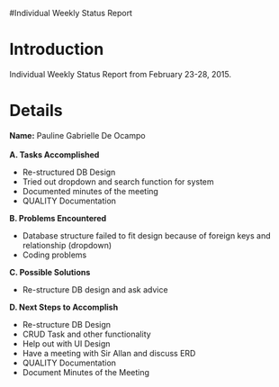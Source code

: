 #Individual Weekly Status Report

# Introduction #

Individual Weekly Status Report from February 23-28, 2015.


# Details #
**Name:** Pauline Gabrielle De Ocampo<br><br>
<b>A. Tasks Accomplished</b><br>
- Re-structured DB Design<br>
- Tried out dropdown and search function for system<br>
- Documented minutes of the meeting<br>
- QUALITY Documentation<br>

<b>B. Problems Encountered</b><br>
- Database structure failed to fit design because of foreign keys and relationship (dropdown)<br>
- Coding problems<br>

<b>C. Possible Solutions</b><br>
- Re-structure DB design and ask advice<br>


<b>D. Next Steps to Accomplish</b><br>
- Re-structure DB Design<br>
- CRUD Task and other functionality<br>
- Help out with UI Design<br>
- Have a meeting with Sir Allan and discuss ERD<br>
- QUALITY Documentation<br>
- Document Minutes of the Meeting